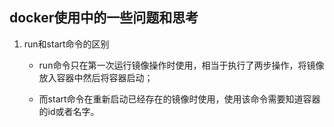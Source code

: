 ## docker使用中的一些问题和思考

1. run和start命令的区别

    * run命令只在第一次运行镜像操作时使用，相当于执行了两步操作，将镜像放入容器中然后将容器启动；
    
    * 而start命令在重新启动已经存在的镜像时使用，使用该命令需要知道容器的id或者名字。

    